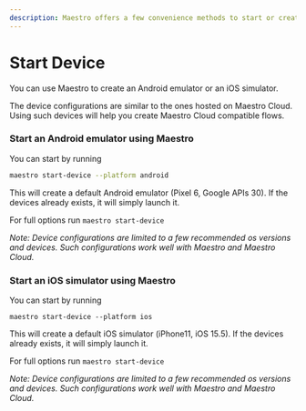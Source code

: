 ```yaml
---
description: Maestro offers a few convenience methods to start or create a device
---
```


# Start Device

You can use Maestro to create an Android emulator or an iOS simulator.&#x20;

The device configurations are similar to the ones hosted on Maestro Cloud. Using such devices will help you create Maestro Cloud compatible flows.



### Start an Android emulator using Maestro

You can start by running

```sh
maestro start-device --platform android
```

This will create a default Android emulator (Pixel 6, Google APIs 30). If the devices already exists, it will simply launch it.

For full options run `maestro start-device`

_Note: Device configurations are limited to a few recommended os versions and devices. Such configurations work well with Maestro and Maestro Cloud._

### Start an iOS simulator using Maestro

You can start by running

```
maestro start-device --platform ios
```

This will create a default iOS simulator (iPhone11, iOS 15.5). If the devices already exists, it will simply launch it.

For full options run `maestro start-device`

_Note: Device configurations are limited to a few recommended os versions and devices. Such configurations work well with Maestro and Maestro Cloud._

